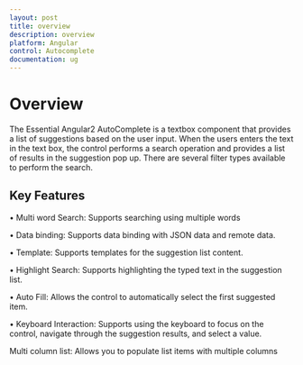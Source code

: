 ```yaml
---
layout: post
title: overview
description: overview
platform: Angular
control: Autocomplete 
documentation: ug
---
```


# Overview

The Essential Angular2 AutoComplete is a textbox component that provides a list of suggestions based on the user input. When the users enters the text in the text box, the control performs a search operation and provides a list of results in the suggestion pop up. There are several filter types available to perform the search.

## Key Features

• Multi word Search: Supports searching using multiple words

• Data binding: Supports data binding with JSON data and remote data.

• Template: Supports templates for the suggestion list content.

• Highlight Search: Supports highlighting the typed text in the suggestion list.

• Auto Fill: Allows the control to automatically select the first suggested item.

• Keyboard Interaction: Supports using the keyboard to focus on the control, navigate through the suggestion results, and select a value.

Multi column list: Allows you to populate list items with multiple columns